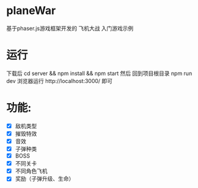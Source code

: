 # planeWar
基于phaser.js游戏框架开发的 飞机大战 入门游戏示例 

# 运行
下载后 cd server && npm install && npm start 
然后 回到项目根目录 npm run dev 
浏览器运行 http://localhost:3000/ 即可

# 功能:
- [x] 敌机类型
- [x] 摧毁特效
- [x] 音效
- [x] 子弹种类
- [x] BOSS
- [x] 不同关卡
- [x] 不同角色飞机
- [x] 奖励（子弹升级、生命）
